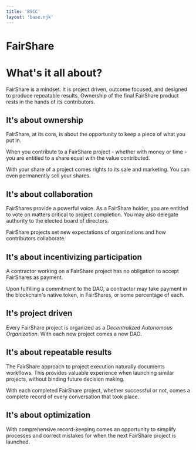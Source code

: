 ```yaml
---
title: 'BSCC'
layout: 'base.njk'
---
```


FairShare
=========

# What's it all about?

FairShare is a mindset. It is project driven, outcome focused, and designed to produce repeatable results. Ownership of the final FairShare product rests in the hands of its contributors.

## It's about ownership

FairShare, at its core, is about the opportunity to keep a piece of what you put in.

When you contribute to a FairShare project - whether with money or time - you are entitled to a share equal with the value contributed.

With your share of a project comes rights to its sale and marketing. You can even permanently sell your shares.

## It's about collaboration

FairShares provide a powerful voice. As a FairShare holder, you are entitled to vote on matters critical to project completion. You may also delegate authority to the elected board of directors.

FairShare projects set new expectations of organizations and how contributors collaborate.

## It's about incentivizing participation

A contractor working on a FairShare project has no obligation to accept FairShares as payment.

Upon fulfilling a commitment to the DAO, a contractor may take payment in the blockchain's native token, in FairShares, or some percentage of each.

## It's project driven

Every FairShare project is organized as a _Decentralized Autonomous Organization_. With each new project comes a new DAO.

## It's about repeatable results

The FairShare approach to project execution naturally documents workflows. This provides valuable experience when launching similar projects, without binding future decision making.

With each completed FairShare project, whether successful or not, comes a complete record of every conversation that took place.

## It's about optimization

With comprehensive record-keeping comes an opportunity to simplify processes and correct mistakes for when the next FairShare project is launched.




